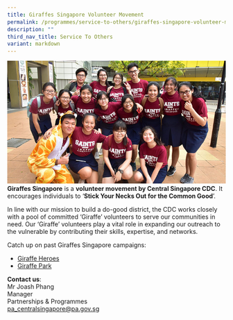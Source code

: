 ```yaml
---
title: Giraffes Singapore Volunteer Movement
permalink: /programmes/service-to-others/giraffes-singapore-volunteer-movement/
description: ""
third_nav_title: Service To Others
variant: markdown
---
```

![Giraffes Singapore](/images/Partner%20Us/2018-giraffe-main.jpg)<br>
**Giraffes Singapore**&nbsp;is a&nbsp;**volunteer movement by Central Singapore CDC**. It encourages individuals to ‘**Stick Your Necks Out for the Common Good**’.

In line with our mission to build a do-good district, the CDC works closely with a pool of committed ‘Giraffe’ volunteers to serve our communities in need. Our ‘Giraffe’ volunteers play a vital role in expanding our outreach to the vulnerable by contributing their skills, expertise, and networks.

Catch up on past Giraffes Singapore campaigns:

*   [Giraffe Heroes](https://www.youtube.com/watch?v=kySkyxLLdA8)
*   [Giraffe Park](https://www.facebook.com/watch/?v=1711230715838606)

**Contact us**:  
Mr Joash Phang  
Manager&nbsp;  
Partnerships &amp; Programmes  
[pa\_centralsingapore@pa.gov.sg](mailto:pa_centralsingapore@pa.gov.sg)